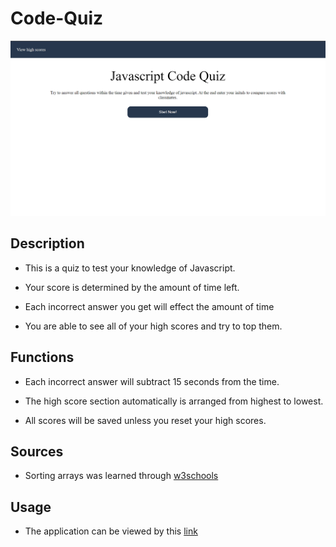 # Code-Quiz

![Image of website](./develop/images/Screenshot%202023-12-12%20155211.png)

## Description

- This is a quiz to test your knowledge of Javascript.

- Your score is determined by the amount of time left.

- Each incorrect answer you get will effect the amount of time

- You are able to see all of your high scores and try to top them.

## Functions

- Each incorrect answer will subtract 15 seconds from the time.

- The high score section automatically is arranged from highest to lowest.

- All scores will be saved unless you reset your high scores.

## Sources

- Sorting arrays was learned through [w3schools](https://www.w3schools.com/js/js_array_sort.asp)

## Usage

- The application can be viewed by this [link](https://noah-10.github.io/Code-Quiz/)